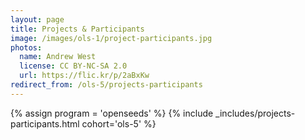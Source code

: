 ```yaml
---
layout: page
title: Projects & Participants
image: /images/ols-1/project-participants.jpg
photos:
  name: Andrew West
  license: CC BY-NC-SA 2.0
  url: https://flic.kr/p/2aBxKw
redirect_from: /ols-5/projects-participants
---
```


{% assign program = 'openseeds' %}
{% include _includes/projects-participants.html cohort='ols-5' %}